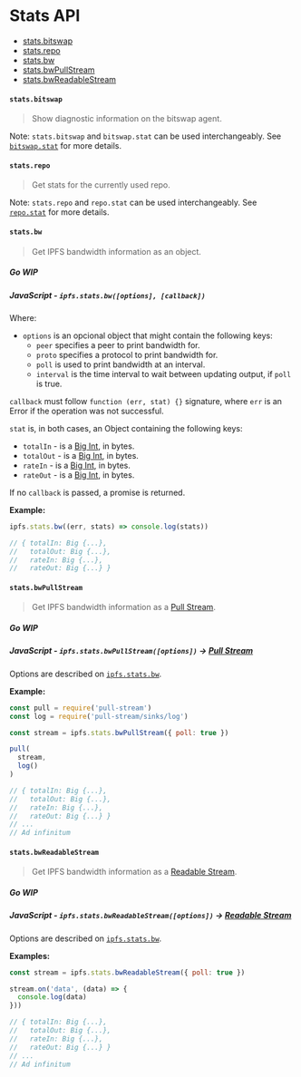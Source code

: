# Stats API

- [stats.bitswap](#statsbitswap)
- [stats.repo](#statsrepo)
- [stats.bw](#statsbw)
- [stats.bwPullStream](#statsbwpullstream)
- [stats.bwReadableStream](#statsbwreadablestream)

#### `stats.bitswap`

> Show diagnostic information on the bitswap agent.

Note: `stats.bitswap` and `bitswap.stat` can be used interchangeably. See [`bitswap.stat`](./BITSWAP.md#bitswapstat) for more details.

#### `stats.repo`

> Get stats for the currently used repo.

Note: `stats.repo` and `repo.stat` can be used interchangeably. See [`repo.stat`](./REPO.md#repostat) for more details.

#### `stats.bw`

> Get IPFS bandwidth information as an object.

##### Go **WIP**

##### JavaScript - `ipfs.stats.bw([options], [callback])`

Where:

- `options` is an opcional object that might contain the following keys:
  - `peer` specifies a peer to print bandwidth for.
  - `proto` specifies a protocol to print bandwidth for.
  - `poll` is used to print bandwidth at an interval.
  - `interval` is the time interval to wait between updating output, if `poll` is true.

`callback` must follow `function (err, stat) {}` signature, where `err` is an Error if the operation was not successful.

`stat` is, in both cases, an Object containing the following keys:

- `totalIn` - is a [Big Int][big], in bytes.
- `totalOut` - is a [Big Int][big], in bytes.
- `rateIn` - is a [Big Int][big], in bytes.
- `rateOut` - is a [Big Int][big], in bytes.

If no `callback` is passed, a promise is returned.

**Example:**

```JavaScript
ipfs.stats.bw((err, stats) => console.log(stats))

// { totalIn: Big {...},
//   totalOut: Big {...},
//   rateIn: Big {...},
//   rateOut: Big {...} }
```

#### `stats.bwPullStream`

> Get IPFS bandwidth information as a [Pull Stream][ps].

##### Go **WIP**

##### JavaScript - `ipfs.stats.bwPullStream([options])` -> [Pull Stream][ps]

Options are described on [`ipfs.stats.bw`](#bw).

**Example:**

```JavaScript
const pull = require('pull-stream')
const log = require('pull-stream/sinks/log')

const stream = ipfs.stats.bwPullStream({ poll: true })

pull(
  stream,
  log()
)

// { totalIn: Big {...},
//   totalOut: Big {...},
//   rateIn: Big {...},
//   rateOut: Big {...} }
// ...
// Ad infinitum
```

#### `stats.bwReadableStream`

> Get IPFS bandwidth information as a [Readable Stream][rs].

##### Go **WIP**

##### JavaScript - `ipfs.stats.bwReadableStream([options])` -> [Readable Stream][rs]

Options are described on [`ipfs.stats.bw`](#bw).

**Examples:**

```JavaScript
const stream = ipfs.stats.bwReadableStream({ poll: true })

stream.on('data', (data) => {
  console.log(data)
}))

// { totalIn: Big {...},
//   totalOut: Big {...},
//   rateIn: Big {...},
//   rateOut: Big {...} }
// ...
// Ad infinitum
```

[big]: https://github.com/MikeMcl/big.js/
[rs]: https://www.npmjs.com/package/readable-stream
[ps]: https://www.npmjs.com/package/pull-stream
